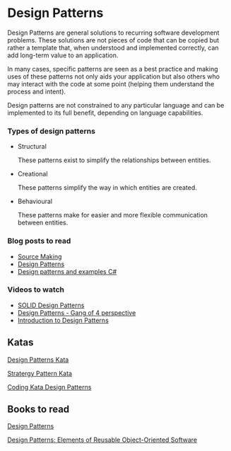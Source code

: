 # Design Patterns
Design Patterns are general solutions to recurring software development problems. These solutions are not pieces of code that can be copied but rather a template that, when understood and implemented correctly, can add long-term value to an application.

In many cases, specific patterns are seen as a best practice and making uses of these patterns not only aids your application but also others who may interact with the code at some point (helping them understand the process and intent). 

Design patterns are not constrained to any particular language and can be implemented to its full benefit, depending on language capabilities. 

### Types of design patterns 

- Structural

  These patterns exist to simplify the relationships between entities.
  
- Creational

  These patterns simplify the way in which entities are created.

- Behavioural

  These patterns make for easier and more flexible communication between entities.

### Blog posts to read

* [Source Making](https://sourcemaking.com/antipatterns)
* [Design Patterns](https://airbrake.io/blog/category/design-patterns)
* [Design patterns and examples C#](http://rahulrajatsingh.com/category/design-patterns/)


### Videos to watch

* [SOLID Design Patterns](https://www.youtube.com/watch?v=agkWYPUcLpg)  
* [Design Patterns - Gang of 4 perspective](https://www.youtube.com/watch?v=0jjNjXcYmAU)  
* [Introduction to Design Patterns](https://www.youtube.com/watch?v=rI4kdGLaUiQ)  

## Katas

[Design Patterns Kata](https://github.com/nazgob/design_kata)

[Stratergy Pattern Kata](http://bakingwebsites.co.uk/2013/05/07/strategy-pattern-coding-kata/)

[Coding Kata Design Patterns](http://www.vandiest.biz/?p=1491)

## Books to read
[Design Patterns](https://sourcemaking.com/design-patterns-ebook)

[Design Patterns: Elements of Reusable Object-Oriented Software](https://www.amazon.com/Design-Patterns-Elements-Reusable-Object-Oriented/dp/0201633612)

